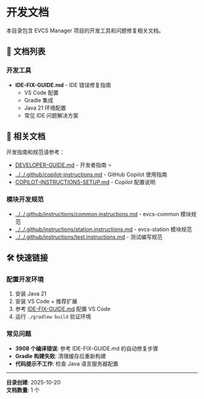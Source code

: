 # 开发文档

本目录包含 EVCS Manager 项目的开发工具和问题修复相关文档。

## 📄 文档列表

### 开发工具
- **IDE-FIX-GUIDE.md** - IDE 错误修复指南
  - VS Code 配置
  - Gradle 集成
  - Java 21 环境配置
  - 常见 IDE 问题解决方案

## 🔗 相关文档

开发指南和规范请参考：
- [DEVELOPER-GUIDE.md](../DEVELOPER-GUIDE.md) - 开发者指南 ⭐
- [../../.github/copilot-instructions.md](../../.github/copilot-instructions.md) - GitHub Copilot 使用指南
- [COPILOT-INSTRUCTIONS-SETUP.md](../COPILOT-INSTRUCTIONS-SETUP.md) - Copilot 配置说明

### 模块开发规范
- [../../.github/instructions/common.instructions.md](../../.github/instructions/common.instructions.md) - evcs-common 模块规范
- [../../.github/instructions/station.instructions.md](../../.github/instructions/station.instructions.md) - evcs-station 模块规范
- [../../.github/instructions/test.instructions.md](../../.github/instructions/test.instructions.md) - 测试编写规范

## 🛠️ 快速链接

### 配置开发环境
1. 安装 Java 21
2. 安装 VS Code + 推荐扩展
3. 参考 [IDE-FIX-GUIDE.md](IDE-FIX-GUIDE.md) 配置 VS Code
4. 运行 `./gradlew build` 验证环境

### 常见问题
- **3908 个编译错误**: 参考 IDE-FIX-GUIDE.md 的自动修复步骤
- **Gradle 构建失败**: 清理缓存后重新构建
- **代码提示不工作**: 检查 Java 语言服务器配置

---

**目录创建**: 2025-10-20  
**文档数量**: 1 个

